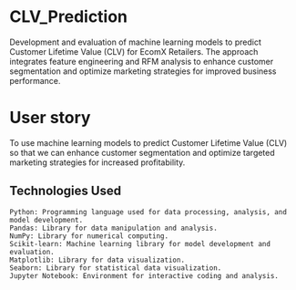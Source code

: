 # CLV_Prediction
 Development and evaluation of machine learning models to predict Customer Lifetime Value (CLV) for EcomX Retailers. The approach integrates feature engineering and RFM analysis to enhance customer segmentation and optimize marketing strategies for improved business performance.

# User story
To use machine learning models to predict Customer Lifetime Value (CLV) so that we can enhance customer segmentation and optimize targeted marketing strategies for increased profitability.



## Technologies Used
```
Python: Programming language used for data processing, analysis, and model development.
Pandas: Library for data manipulation and analysis.
NumPy: Library for numerical computing.
Scikit-learn: Machine learning library for model development and evaluation.
Matplotlib: Library for data visualization.
Seaborn: Library for statistical data visualization.
Jupyter Notebook: Environment for interactive coding and analysis.
```


